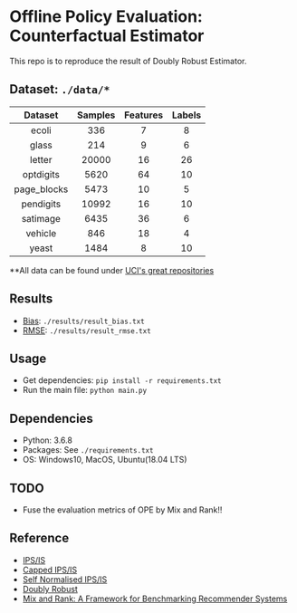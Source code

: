 # Offline Policy Evaluation: Counterfactual Estimator
This repo is to reproduce the result of Doubly Robust Estimator.


## Dataset: `./data/*`
|   Dataset   | Samples | Features | Labels |
|:-----------:|:-------:|:--------:|:------:|
|       ecoli |     336 |        7 |      8 |
|       glass |     214 |        9 |      6 |
|      letter |   20000 |       16 |     26 |
|   optdigits |    5620 |       64 |     10 |
| page_blocks |    5473 |       10 |      5 |
|   pendigits |   10992 |       16 |     10 |
|    satimage |    6435 |       36 |      6 |
|     vehicle |     846 |       18 |      4 |
|       yeast |    1484 |        8 |     10 |

**All data can be found under [UCI's great repositories](https://github.com/Rowing0914/offline_policy_evaluation/blob/master/data/README.md)

## Results
- [Bias](https://github.com/Rowing0914/offline_policy_evaluation/blob/master/results/result_bias.txt): `./results/result_bias.txt`
- [RMSE](https://github.com/Rowing0914/offline_policy_evaluation/blob/master/results/result_rmse.txt): `./results/result_rmse.txt`


## Usage
- Get dependencies: `pip install -r requirements.txt`
- Run the main file: `python main.py`


## Dependencies
- Python: 3.6.8
- Packages: See `./requirements.txt`
- OS: Windows10, MacOS, Ubuntu(18.04 LTS)


## TODO
- Fuse the evaluation metrics of OPE by Mix and Rank!!


## Reference
- [IPS/IS](http://www.stat.cmu.edu/~brian/905-2008/papers/Horvitz-Thompson-1952-jasa.pdf)
- [Capped IPS/IS](https://www.microsoft.com/en-us/research/wp-content/uploads/2013/11/bottou13a.pdf)
- [Self Normalised IPS/IS](https://www.cs.cornell.edu/people/tj/publications/swaminathan_joachims_15d.pdf)
- [Doubly Robust](https://arxiv.org/abs/1103.4601)
- [Mix and Rank: A Framework for Benchmarking Recommender Systems](https://ieeexplore.ieee.org/document/9006199) 